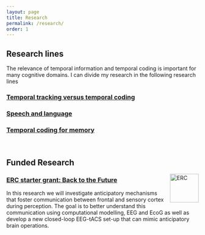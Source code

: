 ```yaml
---
layout: page
title: Research
permalink: /research/
order: 1
---
```


## Research lines

The relevance of temporal information and temporal coding is important for many cognitive domains. I can divide my research in the following research lines
### [Temporal tracking versus temporal coding](/main/research/lines/2022/01/24/tracking-versus-coding.html)

### [Speech and language](/main/research/lines/2022/01/24/speech-and-language.html)

### [Temporal coding for memory](/main/research/lines/2022/01/24/coding-for-memory.html)

<br>

## Funded Research

<img src="{{ site.baseurl }}assets/images/European_Research_Council_logo.png" title="ERC" alt="ERC" width="75" align=right style="padding-left:10pt; padding-bottom:10pt"/>

### [ERC starter grant: Back to the Future](/main/research/lines/2023/01/24/back-to-the-future.html)

In this research we will investigate anticipatory mechanisms that foster communication between frontal and sensory cortex during perception. The goal is to better understand this communication using computational modelling, EEG and EcoG as well as develop a new closed-loop EEG-tACS set-up that can mimic anticipatory brain operations.

<br>